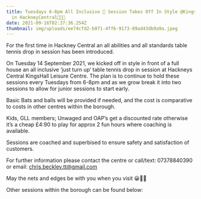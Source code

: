 ```yaml
---
title: Tuesdays 6-8pm All Inclusive 🏓 Session Takes Off In Style @KingsHall LC
  in HackneyCentral🎉🥳🏓
date: 2021-09-16T02:37:36.254Z
thumbnail: img/uploads/ee74cfd2-b071-4ff6-9173-89ad43db9a9a.jpeg
---
```

For the first time in Hackney Central an all abilities and all standards table tennis drop in session has been introduced. 

On Tuesday 14 September 2021, we kicked off in style in front of a full house an all inclusive ‘just turn up’ table tennis drop in session at Hackneys Central KingsHall Leisure Centre. The plan is to continue to hold these sessions every Tuesdays from 6-8pm and as we grow break it into two sessions to allow for junior sessions to start early.

Basic Bats and balls will be provided if needed, and the cost is comparative to costs in other centres within the borough.

Kids, GLL members; Unwaged and OAP’s get a discounted rate otherwise it’s a cheap £4:90 to play for approx 2 fun hours where coaching is available. 

Sessions are coached and superbised to ensure safety and satisfaction of customers.

For further information please contact the centre or call/text: 07378840390 or email: chris.beckley.tt@gmail.com

May the nets and edges be with you when you visit 😀🏓💐

Other sessions within the borough can be found below: